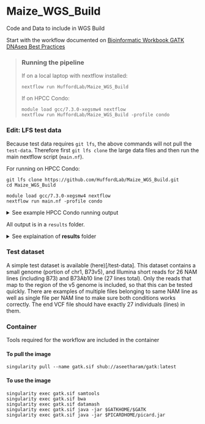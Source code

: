 # Maize_WGS_Build
Code and Data to include in WGS Build

Start with the workflow documented on [Bioinformatic Workbook GATK DNAseq Best Practices](https://bioinformaticsworkbook.org/dataAnalysis/VariantCalling/gatk-dnaseq-best-practices-workflow.html#gsc.tab=0)

> ### Running the pipeline
>
> If on a local laptop with nextflow installed:
> 
> ```
> nextflow run HuffordLab/Maize_WGS_Build
> ```
> 
> If on HPCC Condo:
> 
> ```
> module load gcc/7.3.0-xegsmw4 nextflow
> nextflow run HuffordLab/Maize_WGS_Build -profile condo
> ```

### Edit: LFS test data

Because test data requires `git lfs`, the above commands will not pull the `test-data`. Therefore first `git lfs clone` the large data files and then run the main nextflow script (`main.nf`).

For running on HPCC Condo:

```
git lfs clone https://github.com/HuffordLab/Maize_WGS_Build.git
cd Maize_WGS_Build

module load gcc/7.3.0-xegsmw4 nextflow
nextflow run main.nf -profile condo
```

<details><summary>See example HPCC Condo running output </summary>

In this case there are 101 slurm jobs on the queue so far. The process `fastqc` has a total of 258 jobs to submit (one for each `test-data` fastq file).

```
nextflow run main.nf -profile condo
#> N E X T F L O W  ~  version 20.07.1
#> Launching `main.nf` [boring_carson] - revision: 99983aad6a
#> executor >  slurm (101)
#> [0f/70feab] process > fastqc (null)         [  0%] 1 of 258
#> [f4/0b666a] process > gatk0_index_help      [  0%] 0 of 1
#> [ef/d2fbd1] process > gatk0_index (1)       [  0%] 0 of 1
#> [2d/c71570] process > gatk2_preprocess_help [100%] 1 of 1 ✔
#> [57/4481cd] process > gatk3_cmdsgen_help    [100%] 1 of 1 ✔
#> [cf/a201a6] process > gatk4_filter_help     [100%] 1 of 1 ✔
#> /work/GIF/jenchang/_wrkspc/_testremote/Maize_WGS_Build/test-data/ref/b73_chr1_150000001-151000000.fasta
#> /work/GIF/jenchang/_wrkspc/_testremote/Maize_WGS_Build/test-data/fastq/1721-5_S1_L004_R1_001.fastq.gz
#> /work/GIF/jenchang/_wrkspc/_testremote/Maize_WGS_Build/test-data/fastq/CML333_S0_L001_R2_001.fastq.gz
#> /work/GIF/jenchang/_wrkspc/_testremote/Maize_WGS_Build/test-data/fastq/1508-1_S1_L004_R2_001.fa
```
</details>

All output is in a `results` folder.

<details><summary>See explaination of <b>results</b> folder</summary>
  
  ```
  results/
    |_ report.html       # detailed breakdown of which processes where run on what input
    |_ timeline.html     # gantt chart-like timeline of each process and how long it ran
    |
    |_ fastqc/           # Contains the html files generated by fastqc quality check
    |_ 0_index/          # Contains the genome index files generated by gatk0
    |_ ....
  ```
  
</details>


### Test dataset

A simple test dataset is available (here)[/test-data]. This dataset contains a small genome (portion of chr1, B73v5), and Illumina short reads for 26 NAM lines (including B73) and B73Ab10 line (27 lines total).
Only the reads that map to the region of the v5 genome is included, so that this can be tested quickly.
There are examples of multiple files belonging to same NAM line as well as single file per NAM line to make sure both conditions works correctly.
The end VCF file should have exactly 27 individuals (lines) in them.

### Container 

Tools required for the workflow are included in the container

#### To pull the image

```
singularity pull --name gatk.sif shub://aseetharam/gatk:latest
```

#### To use the image

```
singularity exec gatk.sif samtools
singularity exec gatk.sif bwa
singularity exec gatk.sif datamash
singularity exec gatk.sif java -jar $GATKHOME/$GATK
singularity exec gatk.sif java -jar $PICARDHOME/picard.jar
```

